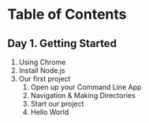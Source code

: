 # Table of Contents

## Day 1. Getting Started
1. Using Chrome
2. Install Node.js 
3. Our first project
    1. Open up your Command Line App
    2. Navigation & Making Directories
    3. Start our project
    4. Hello World